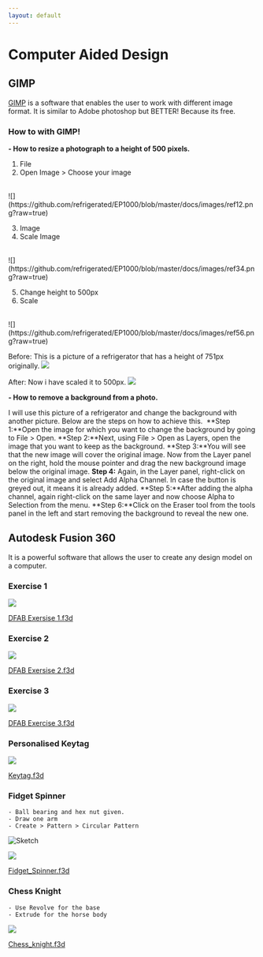 ```yaml
---
layout: default
---
```


# Computer Aided Design  

## GIMP
[GIMP](https://www.gimp.org/) is a software that enables the user to work with different image format. It is similar to Adobe photoshop but BETTER! Because its free.

### How to with GIMP!

**- How to resize a photograph to a height of 500 pixels.**

1. File
2. Open Image > Choose your image 
<br/>
	![](https://github.com/refrigerated/EP1000/blob/master/docs/images/ref12.png?raw=true)

3. Image 
4. Scale Image
<br/> 
	![](https://github.com/refrigerated/EP1000/blob/master/docs/images/ref34.png?raw=true)

5. Change height to 500px
6. Scale 
<br/>
	![](https://github.com/refrigerated/EP1000/blob/master/docs/images/ref56.png?raw=true) <br/>

Before: This is a picture of a refrigerator that has a height of 751px originally. 
![](https://github.com/refrigerated/EP1000/blob/master/docs/images/a%20nice%20refrigerator.png?raw=true) <br/>

After: Now i have scaled it to 500px.
![](https://github.com/refrigerated/EP1000/blob/master/docs/images/500pxregrigerator.png?raw=true)

**- How to remove a background from a photo.**

I will use this picture of a refrigerator and change the background with another picture. Below are the steps on how to achieve this.
![]()
**Step 1:**Open the image for which you want to change the background by going to File > Open.
**Step 2:**Next, using File > Open as Layers, open the image that you want to keep as the background.
**Step 3:**You will see that the new image will cover the original image. Now from the Layer panel on the right, hold the mouse pointer and drag the new background image below the original image.
**Step 4:** Again, in the Layer panel, right-click on the original image and select Add Alpha Channel. In case the button is greyed out, it means it is already added.
**Step 5:**After adding the alpha channel, again right-click on the same layer and now choose Alpha to Selection from the menu.
**Step 6:**Click on the Eraser tool from the tools panel in the left and start removing the background to reveal the new one.<br/>




## Autodesk Fusion 360
It is a powerful software that allows the user to create any design model on a computer.

### Exercise 1
![](https://raw.githubusercontent.com/refrigerated/EP1000/master/docs/images/Ex1.png)  

[DFAB Exersise 1.f3d](https://github.com/refrigerated/EP1000/blob/master/DFAB%20Exercise%201%20v1.f3d?raw=true)

### Exercise 2
![](https://raw.githubusercontent.com/refrigerated/EP1000/master/docs/images/Ex2.png)  

[DFAB Exersise 2.f3d](https://github.com/refrigerated/EP1000/blob/master/DFAB%20Exercise%202%20v2.f3d?raw=true)

### Exercise 3  
![](https://raw.githubusercontent.com/refrigerated/EP1000/master/docs/images/Ex3.png)

[DFAB Exercise 3.f3d](https://github.com/refrigerated/EP1000/blob/master/DFAB%20Exersize%203%20v2.f3d?raw=true)


### Personalised Keytag
![](https://raw.githubusercontent.com/refrigerated/EP1000/master/docs/images/keytag.png)  

[Keytag.f3d](https://github.com/refrigerated/EP1000/blob/master/Name_Tag_Project_v5.f3d?raw=true)


### Fidget Spinner
	- Ball bearing and hex nut given.
	- Draw one arm
	- Create > Pattern > Circular Pattern  

![Sketch](https://raw.githubusercontent.com/refrigerated/EP1000/master/docs/images/sketch.jpg)  

![](https://raw.githubusercontent.com/refrigerated/EP1000/master/docs/images/Fidget%20Spinner.png)  

[Fidget_Spinner.f3d](https://github.com/refrigerated/EP1000/blob/master/Fidget_Spinner.f3d?raw=true) 

### Chess Knight
	- Use Revolve for the base
	- Extrude for the horse body 

![](https://raw.githubusercontent.com/refrigerated/EP1000/master/docs/images/knight.png)  

[Chess_knight.f3d](https://github.com/refrigerated/EP1000/blob/master/KnightChess%20v1.f3d?raw=true)




